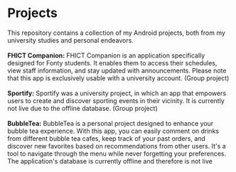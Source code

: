 # Projects
This repository contains a collection of my Android projects, both from my university studies and personal endeavors.<br />
<br />
**FHICT Companion:**
FHICT Companion is an application specifically designed for Fonty students. It enables them to access their schedules, view staff information, and stay updated with announcements. Please note that this app is exclusively usable with a university account. (Group project) <br />
<br />
**Sportify:**
Sportify was a university project, in which an app that empowers users to create and discover sporting events in their vicinity. It is currently not live due to the offline database. (Group project)<br />
<br />
**BubbleTea:**
BubbleTea is a personal project designed to enhance your bubble tea experience. With this app, you can easily comment on drinks from different bubble tea cafes, keep track of your past orders, and discover new favorites based on recommendations from other users. It's a tool to navigate through the menu while never forgetting your preferences. The application's database is currently offline and therefore is not live<br />
<br />
